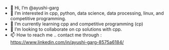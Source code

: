 - 👋 Hi, I’m @ayushi-garg
- 👀 I’m interested in cpp, python, data science, data processing, linux, and competitive programming.
- 🌱 I’m currently learning cpp and competitive programming (cp)
- 💞️ I’m looking to collaborate on cp solutions with cpp.
- 📫 How to reach me .. contact me through : https://www.linkedin.com/in/ayushi-garg-8575a6184/

<!---
ayushi-garg/ayushi-garg is a ✨ special ✨ repository because its `README.md` (this file) appears on your GitHub profile.
You can click the Preview link to take a look at your changes.
--->
